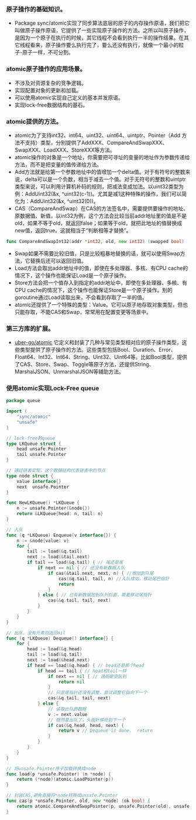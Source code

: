 ### 原子操作的基础知识。
- Package sync/atomic实现了同步算法底层的原子的内存操作原语，我们把它叫做原子操作原语，它提供了一些实现原子操作的方法。之所以叫原子操作，是因为一个原子在执行的时候，其它线程不会看到执行一半的操作结果。在其它线程看来，原子操作要么执行完了，要么还没有执行，就像一个最小的粒子-原子一样，不可分割。
### atomic原子操作的应用场景。
- 不涉及对资源复杂的竞争逻辑。
- 实现配置对象的更新和加载。
- 可以使用atomic实现自己定义的基本并发原语。
- 实现lock-free数据结构的基石。
### atomic提供的方法。
- atomic为了支持int32、int64、uint32、uint64、uintptr、Pointer（Add 方法不支持）类型，分别提供了AddXXX、CompareAndSwapXXX、SwapXXX、LoadXXX、StoreXXX等方法。
- atomic操作的对象是一个地址，你需要把可寻址的变量的地址作为参数传递给方法，而不是把变量的值传递给方法。
- Add方法就是给第一个参数地址中的值增加一个delta值。对于有符号的整数来说，delta可以是一个负数，相当于减去一个值。对于无符号的整数和uintptr类型来说，可以利用计算机补码的规则，把减法变成加法。以uint32类型为例：AddUint32(&x, ^uint32(c-1))。尤其是减1这种特殊的操作，我们可以简化为：AddUint32(&x, ^uint32(0))。
- CAS（CompareAndSwap）在CAS的方法签名中，需要提供要操作的地址、原数据值、新值，以int32为例，这个方法会比较当前addr地址里的值是不是old，如果不等于old，就返回false；如果等于old，就把此地址的值替换成new值，返回true。这就相当于“判断相等才替换”。
``` go
func CompareAndSwapInt32(addr *int32, old, new int32) (swapped bool)
```
- Swap如果不需要比较旧值，只是比较粗暴地替换的话，就可以使用Swap方法，它替换后还可以返回旧值。
- Load方法会取出addr地址中的值，即使在多处理器、多核、有CPU cache的情况下，这个操作也能保证Load是一个原子操作。
- Store方法会把一个值存入到指定的addr地址中，即使在多处理器、多核、有CPU cache的情况下，这个操作也能保证Store是一个原子操作。别的goroutine通过Load读取出来，不会看到存取了一半的值。
- atomic还提供了一个特殊的类型：Value。它可以原子地存取对象类型，但也只能存取，不能CAS和Swap，常常用在配置变更等场景中。
### 第三方库的扩展。
- [uber-go/atomic](https://github.com/uber-go/atomic) 它定义和封装了几种与常见类型相对应的原子操作类型，这些类型提供了原子操作的方法。这些类型包括Bool、Duration、Error、Float64、Int32、Int64、String、Uint32、Uint64等。比如Bool类型，提供了CAS、Store、Swap、Toggle等原子方法，还提供String、MarshalJSON、UnmarshalJSON等辅助方法。
### 使用atomic实现Lock-Free queue
``` go
package queue

import (
    "sync/atomic"
    "unsafe"
)

// lock-free的queue
type LKQueue struct {
    head unsafe.Pointer
    tail unsafe.Pointer
}

// 通过链表实现，这个数据结构代表链表中的节点
type node struct {
    value interface{}
    next  unsafe.Pointer
}

func NewLKQueue() *LKQueue {
    n := unsafe.Pointer(&node{})
    return &LKQueue{head: n, tail: n}
}

// 入队
func (q *LKQueue) Enqueue(v interface{}) {
    n := &node{value: v}
    for {
        tail := load(&q.tail)
        next := load(&tail.next)
        if tail == load(&q.tail) { // 尾还是尾
            if next == nil { // 还没有新数据入队
                if cas(&tail.next, next, n) { //增加到队尾
                    cas(&q.tail, tail, n) //入队成功，移动尾巴指针
                    return
                }
            } else { // 已有新数据加到队列后面，需要移动尾指针
                cas(&q.tail, tail, next)
            }
        }
    }
}

// 出队，没有元素则返回nil
func (q *LKQueue) Dequeue() interface{} {
    for {
        head := load(&q.head)
        tail := load(&q.tail)
        next := load(&head.next)
        if head == load(&q.head) { // head还是那个head
            if head == tail { // head和tail一样
                if next == nil { // 说明是空队列
                    return nil
                }
                // 只是尾指针还没有调整，尝试调整它指向下一个
                cas(&q.tail, tail, next)
            } else {
                // 读取出队的数据
                v := next.value
                // 既然要出队了，头指针移动到下一个
                if cas(&q.head, head, next) {
                    return v // Dequeue is done.  return
                }
            }
        }
    }
}

// 将unsafe.Pointer原子加载转换成node
func load(p *unsafe.Pointer) (n *node) {
    return (*node)(atomic.LoadPointer(p))
}

// 封装CAS,避免直接将*node转换成unsafe.Pointer
func cas(p *unsafe.Pointer, old, new *node) (ok bool) {
    return atomic.CompareAndSwapPointer(p, unsafe.Pointer(old), unsafe.Pointer(new))
}
```